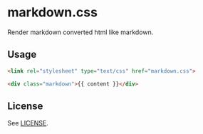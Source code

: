 markdown.css
============

Render markdown converted html like markdown.

Usage
-----

``` html
<link rel="stylesheet" type="text/css" href="markdown.css">
```

``` html
<div class="markdown">{{ content }}</div>
```

License
-------

See [LICENSE](LICENSE).

